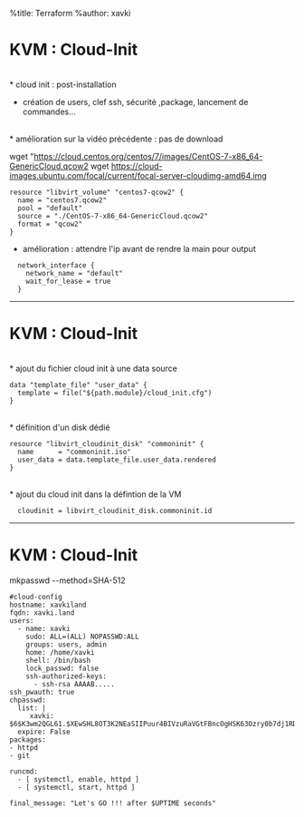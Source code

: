 %title: Terraform
%author: xavki


# KVM : Cloud-Init


<br>
* cloud init : post-installation

* création de users, clef ssh, sécurité ,package, lancement de commandes...

<br>
* amélioration sur la vidéo précédente : pas de download

wget "https://cloud.centos.org/centos/7/images/CentOS-7-x86_64-GenericCloud.qcow2
wget https://cloud-images.ubuntu.com/focal/current/focal-server-cloudimg-amd64.img

```
resource "libvirt_volume" "centos7-qcow2" {
  name = "centos7.qcow2"
  pool = "default"
  source = "./CentOS-7-x86_64-GenericCloud.qcow2"
  format = "qcow2"
}
```

* amélioration : attendre l'ip avant de rendre la main pour output

```
  network_interface {
    network_name = "default"
    wait_for_lease = true
  }
```

-----------------------------------------------------------------------------------------

# KVM : Cloud-Init


<br>
* ajout du fichier cloud init à une data source

```
data "template_file" "user_data" {
  template = file("${path.module}/cloud_init.cfg")
}
```

<br>
* définition d'un disk dédié

```
resource "libvirt_cloudinit_disk" "commoninit" {
  name      = "commoninit.iso"
  user_data = data.template_file.user_data.rendered
}
```

<br>
* ajout du cloud init dans la défintion de la VM

```
  cloudinit = libvirt_cloudinit_disk.commoninit.id
```

-----------------------------------------------------------------------------------------

# KVM : Cloud-Init


mkpasswd --method=SHA-512

```
#cloud-config
hostname: xavkiland
fqdn: xavki.land
users:
  - name: xavki
    sudo: ALL=(ALL) NOPASSWD:ALL
    groups: users, admin
    home: /home/xavki
    shell: /bin/bash
    lock_passwd: false
    ssh-authorized-keys:
      - ssh-rsa AAAAB.....
ssh_pwauth: true
chpasswd:
  list: |
     xavki: $6$K3wm2QGL61.$XEwSHL8OT3K2NEaSIIPuur4BIVzuRaVGtFBncOgHSK63Ozry0b7dj1RDZuiBP7k7heJjRmLsJU3CpEaXOuhYB1
  expire: False
packages:
- httpd
- git

runcmd:
  - [ systemctl, enable, httpd ]
  - [ systemctl, start, httpd ]

final_message: "Let's GO !!! after $UPTIME seconds"

```


